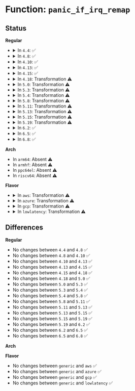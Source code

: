 # Function: <code>panic_if_irq_remap</code>

## Status
<b>Regular</b>
<ul>
<li>
<details>
<summary>In <code>4.4</code>: ✅</summary>

```c
void panic_if_irq_remap(const char *msg);
```

**Collision:** Unique Global

**Inline:** No

**Transformation:** False

**Instances:**

```
In drivers/iommu/irq_remapping.c (ffffffff8153dfe0)
Location: drivers/iommu/irq_remapping.c:153
Inline: False
Direct callers:
  - arch/x86/kernel/apic/io_apic.c:check_timer
  - arch/x86/kernel/apic/io_apic.c:check_timer
```
**Symbols:**

```
ffffffff8153dfe0-ffffffff8153dffa: panic_if_irq_remap (STB_GLOBAL)
```
</details>
</li>
<li>
<details>
<summary>In <code>4.8</code>: ✅</summary>

```c
void panic_if_irq_remap(const char *msg);
```

**Collision:** Unique Global

**Inline:** No

**Transformation:** False

**Instances:**

```
In drivers/iommu/irq_remapping.c (ffffffff81592fb0)
Location: drivers/iommu/irq_remapping.c:153
Inline: False
Direct callers:
  - arch/x86/kernel/apic/io_apic.c:check_timer
  - arch/x86/kernel/apic/io_apic.c:check_timer
```
**Symbols:**

```
ffffffff81592fb0-ffffffff81592fca: panic_if_irq_remap (STB_GLOBAL)
```
</details>
</li>
<li>
<details>
<summary>In <code>4.10</code>: ✅</summary>

```c
void panic_if_irq_remap(const char *msg);
```

**Collision:** Unique Global

**Inline:** No

**Transformation:** False

**Instances:**

```
In drivers/iommu/irq_remapping.c (ffffffff815c0870)
Location: drivers/iommu/irq_remapping.c:153
Inline: False
Direct callers:
  - arch/x86/kernel/apic/io_apic.c:check_timer
  - arch/x86/kernel/apic/io_apic.c:check_timer
```
**Symbols:**

```
ffffffff815c0870-ffffffff815c088a: panic_if_irq_remap (STB_GLOBAL)
```
</details>
</li>
<li>
<details>
<summary>In <code>4.13</code>: ✅</summary>

```c
void panic_if_irq_remap(const char *msg);
```

**Collision:** Unique Global

**Inline:** No

**Transformation:** False

**Instances:**

```
In drivers/iommu/irq_remapping.c (ffffffff815d63b0)
Location: drivers/iommu/irq_remapping.c:153
Inline: False
Direct callers:
  - arch/x86/kernel/apic/io_apic.c:check_timer
  - arch/x86/kernel/apic/io_apic.c:check_timer
```
**Symbols:**

```
ffffffff815d63b0-ffffffff815d63ca: panic_if_irq_remap (STB_GLOBAL)
```
</details>
</li>
<li>
<details>
<summary>In <code>4.15</code>: ✅</summary>

```c
void panic_if_irq_remap(const char *msg);
```

**Collision:** Unique Global

**Inline:** No

**Transformation:** False

**Instances:**

```
In drivers/iommu/irq_remapping.c (ffffffff8163d160)
Location: drivers/iommu/irq_remapping.c:153
Inline: False
Direct callers:
  - arch/x86/kernel/apic/io_apic.c:check_timer
  - arch/x86/kernel/apic/io_apic.c:check_timer
```
**Symbols:**

```
ffffffff8163d160-ffffffff8163d17a: panic_if_irq_remap (STB_GLOBAL)
```
</details>
</li>
<li>
<details>
<summary>In <code>4.18</code>: Transformation ⚠️</summary>

```c
void panic_if_irq_remap(const char *msg);
```

**Collision:** Unique Global

**Inline:** No

**Transformation:** True

**Instances:**

```
In drivers/iommu/irq_remapping.c (0)
Location: drivers/iommu/irq_remapping.c:153
Inline: False
Direct callers:
  - arch/x86/kernel/apic/io_apic.c:check_timer
  - arch/x86/kernel/apic/io_apic.c:check_timer
```
**Symbols:**

```
ffffffff81678828-ffffffff8167882d: panic_if_irq_remap.cold.0 (STB_LOCAL)
ffffffff816787b0-ffffffff816787c9: panic_if_irq_remap (STB_GLOBAL)
```
</details>
</li>
<li>
<details>
<summary>In <code>5.0</code>: Transformation ⚠️</summary>

```c
void panic_if_irq_remap(const char *msg);
```

**Collision:** Unique Global

**Inline:** No

**Transformation:** True

**Instances:**

```
In drivers/iommu/irq_remapping.c (0)
Location: drivers/iommu/irq_remapping.c:152
Inline: False
Direct callers:
  - arch/x86/kernel/apic/io_apic.c:check_timer
  - arch/x86/kernel/apic/io_apic.c:check_timer
```
**Symbols:**

```
ffffffff81697909-ffffffff8169790e: panic_if_irq_remap.cold.0 (STB_LOCAL)
ffffffff81697890-ffffffff816978a9: panic_if_irq_remap (STB_GLOBAL)
```
</details>
</li>
<li>
<details>
<summary>In <code>5.3</code>: Transformation ⚠️</summary>

```c
void panic_if_irq_remap(const char *msg);
```

**Collision:** Unique Global

**Inline:** No

**Transformation:** True

**Instances:**

```
In drivers/iommu/irq_remapping.c (0)
Location: drivers/iommu/irq_remapping.c:156
Inline: False
Direct callers:
  - arch/x86/kernel/apic/io_apic.c:check_timer
  - arch/x86/kernel/apic/io_apic.c:check_timer
```
**Symbols:**

```
ffffffff816d02b9-ffffffff816d02be: panic_if_irq_remap.cold (STB_LOCAL)
ffffffff816d0240-ffffffff816d0259: panic_if_irq_remap (STB_GLOBAL)
```
</details>
</li>
<li>
<details>
<summary>In <code>5.4</code>: Transformation ⚠️</summary>

```c
void panic_if_irq_remap(const char *msg);
```

**Collision:** Unique Global

**Inline:** No

**Transformation:** True

**Instances:**

```
In drivers/iommu/irq_remapping.c (0)
Location: drivers/iommu/irq_remapping.c:156
Inline: False
Direct callers:
  - arch/x86/kernel/apic/io_apic.c:check_timer
  - arch/x86/kernel/apic/io_apic.c:check_timer
```
**Symbols:**

```
ffffffff816f40d9-ffffffff816f40de: panic_if_irq_remap.cold (STB_LOCAL)
ffffffff816f4060-ffffffff816f4079: panic_if_irq_remap (STB_GLOBAL)
```
</details>
</li>
<li>
<details>
<summary>In <code>5.8</code>: Transformation ⚠️</summary>

```c
void panic_if_irq_remap(const char *msg);
```

**Collision:** Unique Global

**Inline:** No

**Transformation:** True

**Instances:**

```
In drivers/iommu/irq_remapping.c (0)
Location: drivers/iommu/irq_remapping.c:156
Inline: False
Direct callers:
  - arch/x86/kernel/apic/io_apic.c:check_timer
  - arch/x86/kernel/apic/io_apic.c:check_timer
```
**Symbols:**

```
ffffffff817ac7c9-ffffffff817ac7ce: panic_if_irq_remap.cold (STB_LOCAL)
ffffffff817ac750-ffffffff817ac769: panic_if_irq_remap (STB_GLOBAL)
```
</details>
</li>
<li>
<details>
<summary>In <code>5.11</code>: Transformation ⚠️</summary>

```c
void panic_if_irq_remap(const char *msg);
```

**Collision:** Unique Global

**Inline:** No

**Transformation:** True

**Instances:**

```
In drivers/iommu/irq_remapping.c (0)
Location: drivers/iommu/irq_remapping.c:156
Inline: False
Direct callers:
  - arch/x86/kernel/apic/io_apic.c:check_timer
  - arch/x86/kernel/apic/io_apic.c:check_timer
```
**Symbols:**

```
ffffffff81c0d852-ffffffff81c0d857: panic_if_irq_remap.cold (STB_LOCAL)
ffffffff817c13f0-ffffffff817c1409: panic_if_irq_remap (STB_GLOBAL)
```
</details>
</li>
<li>
<details>
<summary>In <code>5.13</code>: Transformation ⚠️</summary>

```c
void panic_if_irq_remap(const char *msg);
```

**Collision:** Unique Global

**Inline:** No

**Transformation:** True

**Instances:**

```
In drivers/iommu/irq_remapping.c (0)
Location: drivers/iommu/irq_remapping.c:156
Inline: False
Direct callers:
  - arch/x86/kernel/apic/io_apic.c:check_timer
  - arch/x86/kernel/apic/io_apic.c:check_timer
```
**Symbols:**

```
ffffffff81bffba2-ffffffff81bffbab: panic_if_irq_remap.cold (STB_LOCAL)
ffffffff817a45f0-ffffffff817a4604: panic_if_irq_remap (STB_GLOBAL)
```
</details>
</li>
<li>
<details>
<summary>In <code>5.15</code>: Transformation ⚠️</summary>

```c
void panic_if_irq_remap(const char *msg);
```

**Collision:** Unique Global

**Inline:** No

**Transformation:** True

**Instances:**

```
In drivers/iommu/irq_remapping.c (0)
Location: drivers/iommu/irq_remapping.c:156
Inline: False
Direct callers:
  - arch/x86/kernel/apic/io_apic.c:check_timer
  - arch/x86/kernel/apic/io_apic.c:check_timer
```
**Symbols:**

```
ffffffff81d020fc-ffffffff81d02105: panic_if_irq_remap.cold (STB_LOCAL)
ffffffff8182dde0-ffffffff8182ddf4: panic_if_irq_remap (STB_GLOBAL)
```
</details>
</li>
<li>
<details>
<summary>In <code>5.19</code>: Transformation ⚠️</summary>

```c
void panic_if_irq_remap(const char *msg);
```

**Collision:** Unique Global

**Inline:** No

**Transformation:** True

**Instances:**

```
In drivers/iommu/irq_remapping.c (0)
Location: drivers/iommu/irq_remapping.c:156
Inline: False
Direct callers:
  - arch/x86/kernel/apic/io_apic.c:check_timer
  - arch/x86/kernel/apic/io_apic.c:check_timer
```
**Symbols:**

```
ffffffff81eca5fd-ffffffff81eca606: panic_if_irq_remap.cold (STB_LOCAL)
ffffffff8196eb20-ffffffff8196eb3c: panic_if_irq_remap (STB_GLOBAL)
```
</details>
</li>
<li>
<details>
<summary>In <code>6.2</code>: ✅</summary>

```c
void panic_if_irq_remap(const char *msg);
```

**Collision:** Unique Global

**Inline:** No

**Transformation:** False

**Instances:**

```
In drivers/iommu/irq_remapping.c (ffffffff81ad94b0)
Location: drivers/iommu/irq_remapping.c:156
Inline: False
Direct callers:
  - arch/x86/kernel/apic/io_apic.c:check_timer
  - arch/x86/kernel/apic/io_apic.c:check_timer
  - arch/x86/kernel/apic/io_apic.c:check_timer
```
**Symbols:**

```
ffffffff81ad94b0-ffffffff81ad94d1: panic_if_irq_remap (STB_GLOBAL)
```
</details>
</li>
<li>
<details>
<summary>In <code>6.5</code>: ✅</summary>

```c
void panic_if_irq_remap(const char *msg);
```

**Collision:** Unique Global

**Inline:** No

**Transformation:** False

**Instances:**

```
In drivers/iommu/irq_remapping.c (ffffffff81b27630)
Location: drivers/iommu/irq_remapping.c:156
Inline: False
Direct callers:
  - arch/x86/kernel/apic/io_apic.c:check_timer
  - arch/x86/kernel/apic/io_apic.c:check_timer
  - arch/x86/kernel/apic/io_apic.c:check_timer
```
**Symbols:**

```
ffffffff81b27630-ffffffff81b27651: panic_if_irq_remap (STB_GLOBAL)
```
</details>
</li>
<li>
<details>
<summary>In <code>6.8</code>: ✅</summary>

```c
void panic_if_irq_remap(const char *msg);
```

**Collision:** Unique Global

**Inline:** No

**Transformation:** False

**Instances:**

```
In drivers/iommu/irq_remapping.c (ffffffff81b7e4c0)
Location: drivers/iommu/irq_remapping.c:156
Inline: False
Direct callers:
  - arch/x86/kernel/apic/io_apic.c:check_timer
  - arch/x86/kernel/apic/io_apic.c:check_timer
  - arch/x86/kernel/apic/io_apic.c:check_timer
```
**Symbols:**

```
ffffffff81b7e4c0-ffffffff81b7e4e1: panic_if_irq_remap (STB_GLOBAL)
```
</details>
</li>
</ul>
<b>Arch</b>
<ul>
<li>
In <code>arm64</code>: Absent ⚠️
</li>
<li>
In <code>armhf</code>: Absent ⚠️
</li>
<li>
In <code>ppc64el</code>: Absent ⚠️
</li>
<li>
In <code>riscv64</code>: Absent ⚠️
</li>
</ul>
<b>Flavor</b>
<ul>
<li>
<details>
<summary>In <code>aws</code>: Transformation ⚠️</summary>

```c
void panic_if_irq_remap(const char *msg);
```

**Collision:** Unique Global

**Inline:** No

**Transformation:** True

**Instances:**

```
In drivers/iommu/irq_remapping.c (0)
Location: drivers/iommu/irq_remapping.c:156
Inline: False
Direct callers:
  - arch/x86/kernel/apic/io_apic.c:check_timer
  - arch/x86/kernel/apic/io_apic.c:check_timer
```
**Symbols:**

```
ffffffff816b98c9-ffffffff816b98ce: panic_if_irq_remap.cold (STB_LOCAL)
ffffffff816b9850-ffffffff816b9869: panic_if_irq_remap (STB_GLOBAL)
```
</details>
</li>
<li>
<details>
<summary>In <code>azure</code>: Transformation ⚠️</summary>

```c
void panic_if_irq_remap(const char *msg);
```

**Collision:** Unique Global

**Inline:** No

**Transformation:** True

**Instances:**

```
In drivers/iommu/irq_remapping.c (0)
Location: drivers/iommu/irq_remapping.c:156
Inline: False
Direct callers:
  - arch/x86/kernel/apic/io_apic.c:check_timer
  - arch/x86/kernel/apic/io_apic.c:check_timer
```
**Symbols:**

```
ffffffff81697509-ffffffff8169750e: panic_if_irq_remap.cold (STB_LOCAL)
ffffffff81697490-ffffffff816974a9: panic_if_irq_remap (STB_GLOBAL)
```
</details>
</li>
<li>
<details>
<summary>In <code>gcp</code>: Transformation ⚠️</summary>

```c
void panic_if_irq_remap(const char *msg);
```

**Collision:** Unique Global

**Inline:** No

**Transformation:** True

**Instances:**

```
In drivers/iommu/irq_remapping.c (0)
Location: drivers/iommu/irq_remapping.c:156
Inline: False
Direct callers:
  - arch/x86/kernel/apic/io_apic.c:check_timer
  - arch/x86/kernel/apic/io_apic.c:check_timer
```
**Symbols:**

```
ffffffff816e7d99-ffffffff816e7d9e: panic_if_irq_remap.cold (STB_LOCAL)
ffffffff816e7d20-ffffffff816e7d39: panic_if_irq_remap (STB_GLOBAL)
```
</details>
</li>
<li>
<details>
<summary>In <code>lowlatency</code>: Transformation ⚠️</summary>

```c
void panic_if_irq_remap(const char *msg);
```

**Collision:** Unique Global

**Inline:** No

**Transformation:** True

**Instances:**

```
In drivers/iommu/irq_remapping.c (0)
Location: drivers/iommu/irq_remapping.c:156
Inline: False
Direct callers:
  - arch/x86/kernel/apic/io_apic.c:check_timer
  - arch/x86/kernel/apic/io_apic.c:check_timer
```
**Symbols:**

```
ffffffff81702499-ffffffff8170249e: panic_if_irq_remap.cold (STB_LOCAL)
ffffffff81702420-ffffffff81702439: panic_if_irq_remap (STB_GLOBAL)
```
</details>
</li>
</ul>

## Differences
<b>Regular</b>
<ul>
<li>
No changes between <code>4.4</code> and <code>4.8</code> ✅
</li>
<li>
No changes between <code>4.8</code> and <code>4.10</code> ✅
</li>
<li>
No changes between <code>4.10</code> and <code>4.13</code> ✅
</li>
<li>
No changes between <code>4.13</code> and <code>4.15</code> ✅
</li>
<li>
No changes between <code>4.15</code> and <code>4.18</code> ✅
</li>
<li>
No changes between <code>4.18</code> and <code>5.0</code> ✅
</li>
<li>
No changes between <code>5.0</code> and <code>5.3</code> ✅
</li>
<li>
No changes between <code>5.3</code> and <code>5.4</code> ✅
</li>
<li>
No changes between <code>5.4</code> and <code>5.8</code> ✅
</li>
<li>
No changes between <code>5.8</code> and <code>5.11</code> ✅
</li>
<li>
No changes between <code>5.11</code> and <code>5.13</code> ✅
</li>
<li>
No changes between <code>5.13</code> and <code>5.15</code> ✅
</li>
<li>
No changes between <code>5.15</code> and <code>5.19</code> ✅
</li>
<li>
No changes between <code>5.19</code> and <code>6.2</code> ✅
</li>
<li>
No changes between <code>6.2</code> and <code>6.5</code> ✅
</li>
<li>
No changes between <code>6.5</code> and <code>6.8</code> ✅
</li>
</ul>
<b>Arch</b>
<ul>
</ul>
<b>Flavor</b>
<ul>
<li>
No changes between <code>generic</code> and <code>aws</code> ✅
</li>
<li>
No changes between <code>generic</code> and <code>azure</code> ✅
</li>
<li>
No changes between <code>generic</code> and <code>gcp</code> ✅
</li>
<li>
No changes between <code>generic</code> and <code>lowlatency</code> ✅
</li>
</ul>
